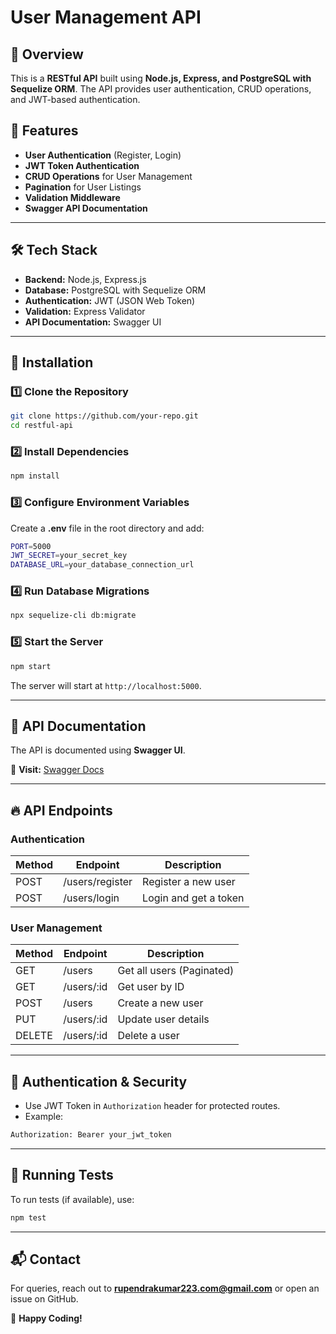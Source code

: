 # User Management API

## 📌 Overview
This is a **RESTful API** built using **Node.js, Express, and PostgreSQL with Sequelize ORM**. The API provides user authentication, CRUD operations, and JWT-based authentication.

## 🚀 Features
- **User Authentication** (Register, Login)
- **JWT Token Authentication**
- **CRUD Operations** for User Management
- **Pagination** for User Listings
- **Validation Middleware**
- **Swagger API Documentation**

---

## 🛠️ Tech Stack
- **Backend:** Node.js, Express.js
- **Database:** PostgreSQL with Sequelize ORM
- **Authentication:** JWT (JSON Web Token)
- **Validation:** Express Validator
- **API Documentation:** Swagger UI

---

## 📌 Installation

### 1️⃣ Clone the Repository
```sh
git clone https://github.com/your-repo.git
cd restful-api
```

### 2️⃣ Install Dependencies
```sh
npm install
```

### 3️⃣ Configure Environment Variables
Create a **.env** file in the root directory and add:
```sh
PORT=5000
JWT_SECRET=your_secret_key
DATABASE_URL=your_database_connection_url
```

### 4️⃣ Run Database Migrations
```sh
npx sequelize-cli db:migrate
```

### 5️⃣ Start the Server
```sh
npm start
```

The server will start at `http://localhost:5000`.

---

## 📜 API Documentation
The API is documented using **Swagger UI**.

📄 **Visit:** [Swagger Docs](http://localhost:5000/api-docs)

---

## 🔥 API Endpoints

### **Authentication**
| Method | Endpoint        | Description             |
|--------|---------------|-------------------------|
| POST   | /users/register | Register a new user    |
| POST   | /users/login    | Login and get a token  |

### **User Management**
| Method | Endpoint       | Description            |
|--------|---------------|------------------------|
| GET    | /users        | Get all users (Paginated) |
| GET    | /users/:id    | Get user by ID         |
| POST   | /users        | Create a new user      |
| PUT    | /users/:id    | Update user details    |
| DELETE | /users/:id    | Delete a user          |

---

## 🔑 Authentication & Security
- Use JWT Token in `Authorization` header for protected routes.
- Example:
```sh
Authorization: Bearer your_jwt_token
```

---

## 📌 Running Tests
To run tests (if available), use:
```sh
npm test
```

---

## 📬 Contact
For queries, reach out to **rupendrakumar223.com@gmail.com** or open an issue on GitHub.

🚀 **Happy Coding!**


